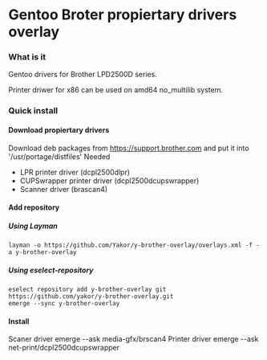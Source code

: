# Gentoo Broter propiertary drivers overlay #

### What is it ###

Gentoo drivers for Brother LPD2500D series.

Printer driwer for x86 can be used on amd64 no_multilib system.

### Quick install ###

#### Download propiertary drivers ####

Download deb packages from https://support.brother.com and put it into '/usr/portage/distfiles'
Needed
- LPR printer driver (dcpl2500dlpr)
- CUPSwrapper printer driver (dcpl2500dcupswrapper)
- Scanner driver (brascan4)

#### Add repository ####

##### Using Layman #####

    layman -o https://github.com/Yakor/y-brother-overlay/overlays.xml -f -a y-brother-overlay

##### Using eselect-repository #####

    eselect repository add y-brother-overlay git https://github.com/yakor/y-brother-overlay.git
    emerge --sync y-brother-overlay

#### Install ####

Scaner driver
    emerge --ask media-gfx/brscan4
Printer driver
    emerge --ask net-print/dcpl2500dcupswrapper
